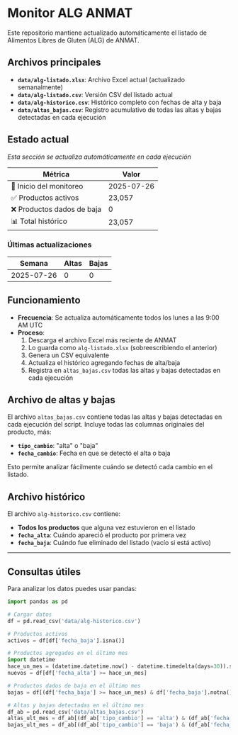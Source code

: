 # Monitor ALG ANMAT

Este repositorio mantiene actualizado automáticamente el listado de Alimentos Libres de Gluten (ALG) de ANMAT.

## Archivos principales

- **`data/alg-listado.xlsx`**: Archivo Excel actual (actualizado semanalmente)
- **`data/alg-listado.csv`**: Versión CSV del listado actual
- **`data/alg-historico.csv`**: Histórico completo con fechas de alta y baja
- **`data/altas_bajas.csv`**: Registro acumulativo de todas las altas y bajas detectadas en cada ejecución


## Estado actual

_Esta sección se actualiza automáticamente en cada ejecución_

| Métrica | Valor |
|---------|-------|
| 📅 Inicio del monitoreo | 2025-07-26 |
| ✅ Productos activos | 23,057 |
| ❌ Productos dados de baja | 0 |
| 📊 Total histórico | 23,057 |

### Últimas actualizaciones

| Semana | Altas | Bajas |
|--------|-------|-------|
| 2025-07-26 | 0 | 0 |

## Funcionamiento

- **Frecuencia**: Se actualiza automáticamente todos los lunes a las 9:00 AM UTC
- **Proceso**: 
  1. Descarga el archivo Excel más reciente de ANMAT
  2. Lo guarda como `alg-listado.xlsx` (sobreescribiendo el anterior)
  3. Genera un CSV equivalente
  4. Actualiza el histórico agregando fechas de alta/baja
  5. Registra en `altas_bajas.csv` todas las altas y bajas detectadas en cada ejecución

## Archivo de altas y bajas

El archivo `altas_bajas.csv` contiene todas las altas y bajas detectadas en cada ejecución del script. Incluye todas las columnas originales del producto, más:

- **`tipo_cambio`**: "alta" o "baja"
- **`fecha_cambio`**: Fecha en que se detectó el alta o baja

Esto permite analizar fácilmente cuándo se detectó cada cambio en el listado.

## Archivo histórico

El archivo `alg-historico.csv` contiene:
- **Todos los productos** que alguna vez estuvieron en el listado
- **`fecha_alta`**: Cuándo apareció el producto por primera vez
- **`fecha_baja`**: Cuándo fue eliminado del listado (vacío si está activo)




---

## Consultas útiles

Para analizar los datos puedes usar pandas:

```python
import pandas as pd

# Cargar datos
df = pd.read_csv('data/alg-historico.csv')

# Productos activos
activos = df[df['fecha_baja'].isna()]

# Productos agregados en el último mes
import datetime
hace_un_mes = (datetime.datetime.now() - datetime.timedelta(days=30)).strftime('%Y-%m-%d')
nuevos = df[df['fecha_alta'] >= hace_un_mes]

# Productos dados de baja en el último mes
bajas = df[(df['fecha_baja'] >= hace_un_mes) & df['fecha_baja'].notna()]

# Altas y bajas detectadas en el último mes
df_ab = pd.read_csv('data/altas_bajas.csv')
altas_ult_mes = df_ab[(df_ab['tipo_cambio'] == 'alta') & (df_ab['fecha_cambio'] >= hace_un_mes)]
bajas_ult_mes = df_ab[(df_ab['tipo_cambio'] == 'baja') & (df_ab['fecha_cambio'] >= hace_un_mes)]
```
